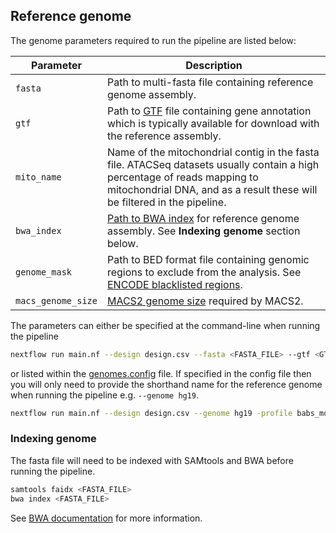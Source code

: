 
## Reference genome

The genome parameters required to run the pipeline are listed below:

| Parameter          | Description                                                                                                                                                                                           |
|--------------------|-------------------------------------------------------------------------------------------------------------------------------------------------------------------------------------------------------|
| `fasta`            | Path to multi-fasta file containing reference genome assembly.                                                                                                                                        |
| `gtf`              | Path to [GTF](https://www.ensembl.org/info/website/upload/gff.html) file containing gene annotation which is typically available for download with the reference assembly.                            |
| `mito_name`        | Name of the mitochondrial contig in the fasta file. ATACSeq datasets usually contain a high percentage of reads mapping to mitochondrial DNA, and as a result these will be filtered in the pipeline. |
| `bwa_index`        | [Path to BWA index](http://bio-bwa.sourceforge.net/bwa.shtml) for reference genome assembly. See **Indexing genome** section below.                                                                   |
| `genome_mask`      | Path to BED format file containing genomic regions to exclude from the analysis. See [ENCODE blacklisted regions](https://sites.google.com/site/anshulkundaje/projects/blacklists).                   |
| `macs_genome_size` | [MACS2 genome size](https://github.com/taoliu/MACS#-g--gsize) required by MACS2.                                                                                                                      |

The parameters can either be specified at the command-line when running the pipeline  

```bash
nextflow run main.nf --design design.csv --fasta <FASTA_FILE> --gtf <GTF_FILE> --mito_name <MITO_NAME> --bwa_index <BWA_INDEX> --genome_mask <GENOME_MASK> --macs_genome_size <MACS_GENOME_SIZE> -profile babs_modules
```

or listed within the [genomes.config](https://github.com/crickbabs/BABS-ATACSeqPE/blob/master/conf/genomes.config) file. If specified in the config file then you will only need to provide the shorthand name for the reference genome when running the pipeline e.g. `--genome hg19`.

```bash
nextflow run main.nf --design design.csv --genome hg19 -profile babs_modules
```

### Indexing genome

The fasta file will need to be indexed with SAMtools and BWA before running the pipeline.

```bash
samtools faidx <FASTA_FILE>
bwa index <FASTA_FILE>
```

See [BWA documentation](http://bio-bwa.sourceforge.net/bwa.shtml) for more information.

